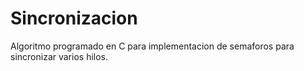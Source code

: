 # Sincronizacion
Algoritmo programado en C para implementacion de semaforos para sincronizar varios hilos.
